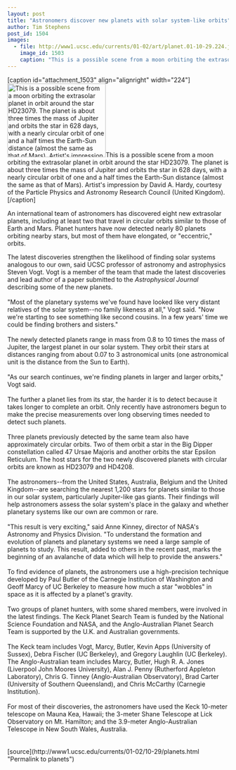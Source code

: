 ```yaml
---
layout: post
title: "Astronomers discover new planets with solar system-like orbits"
author: Tim Stephens
post_id: 1504
images:
  - file: http://www1.ucsc.edu/currents/01-02/art/planet.01-10-29.224.jpg
    image_id: 1503
    caption: "This is a possible scene from a moon orbiting the extrasolar planet in orbit around the star HD23079. The planet is about three times the mass of Jupiter and orbits the star in 628 days, with a nearly circular orbit of one and a half times the Earth-Sun distance (almost the same as that of Mars). Artist's impression by David A. Hardy, courtesy of the Particle Physics and Astronomy Research Council (United Kingdom)."
---
```


[caption id="attachment_1503" align="alignright" width="224"]<a href="http://localhost/mysite/wp-content/uploads/2001/10/planet.01-10-29.224.jpg"><img class="size-full wp-image-1503" src="http://localhost/mysite/wp-content/uploads/2001/10/planet.01-10-29.224.jpg" alt="This is a possible scene from a moon orbiting the extrasolar planet in orbit around the star HD23079. The planet is about three times the mass of Jupiter and orbits the star in 628 days, with a nearly circular orbit of one and a half times the Earth-Sun distance (almost the same as that of Mars). Artist's impression by David A. Hardy, courtesy of the Particle Physics and Astronomy Research Council (United Kingdom)." width="224" height="167" /></a>This is a possible scene from a moon orbiting the extrasolar planet in orbit around the star HD23079. The planet is about three times the mass of Jupiter and orbits the star in 628 days, with a nearly circular orbit of one and a half times the Earth-Sun distance (almost the same as that of Mars). Artist's impression by David A. Hardy, courtesy of the Particle Physics and Astronomy Research Council (United Kingdom).[/caption]
<p>
  An international team of astronomers has discovered eight new extrasolar planets, including at least two that travel in circular orbits similar to those of Earth and Mars. Planet hunters have now detected nearly 80 planets orbiting nearby stars, but most of them have elongated, or "eccentric," orbits.
</p>The latest discoveries strengthen the likelihood of finding solar systems analogous to our own, said UCSC professor of astronomy and astrophysics Steven Vogt. Vogt is a member of the team that made the latest discoveries and lead author of a paper submitted to the <i>Astrophysical Journal</i> describing some of the new planets.<br>
<br>
"Most of the planetary systems we've found have looked like very distant relatives of the solar system--no family likeness at all," Vogt said. "Now we're starting to see something like second cousins. In a few years' time we could be finding brothers and sisters."<br>
<br>
The newly detected planets range in mass from 0.8 to 10 times the mass of Jupiter, the largest planet in our solar system. They orbit their stars at distances ranging from about 0.07 to 3 astronomical units (one astronomical unit is the distance from the Sun to Earth).<br>
<br>
"As our search continues, we're finding planets in larger and larger orbits," Vogt said.<br>
<br>
The further a planet lies from its star, the harder it is to detect because it takes longer to complete an orbit. Only recently have astronomers begun to make the precise measurements over long observing times needed to detect such planets.<br>
<br>
Three planets previously detected by the same team also have approximately circular orbits. Two of them orbit a star in the Big Dipper constellation called 47 Ursae Majoris and another orbits the star Epsilon Reticulum. The host stars for the two newly discovered planets with circular orbits are known as HD23079 and HD4208.<br>
<br>
The astronomers--from the United States, Australia, Belgium and the United Kingdom--are searching the nearest 1,200 stars for planets similar to those in our solar system, particularly Jupiter-like gas giants. Their findings will help astronomers assess the solar system's place in the galaxy and whether planetary systems like our own are common or rare.<br>
<br>
"This result is very exciting," said Anne Kinney, director of NASA's Astronomy and Physics Division. "To understand the formation and evolution of planets and planetary systems we need a large sample of planets to study. This result, added to others in the recent past, marks the beginning of an avalanche of data which will help to provide the answers."<br>
<br>
To find evidence of planets, the astronomers use a high-precision technique developed by Paul Butler of the Carnegie Institution of Washington and Geoff Marcy of UC Berkeley to measure how much a star "wobbles" in space as it is affected by a planet's gravity.<br>
<br>
Two groups of planet hunters, with some shared members, were involved in the latest findings. The Keck Planet Search Team is funded by the National Science Foundation and NASA, and the Anglo-Australian Planet Search Team is supported by the U.K. and Australian governments.<br>
<br>
The Keck team includes Vogt, Marcy, Butler, Kevin Apps (University of Sussex), Debra Fischer (UC Berkeley), and Gregory Laughlin (UC Berkeley). The Anglo-Australian team includes Marcy, Butler, Hugh R. A. Jones (Liverpool John Moores University), Alan J. Penny (Rutherford Appleton Laboratory), Chris G. Tinney (Anglo-Australian Observatory), Brad Carter (University of Southern Queensland), and Chris McCarthy (Carnegie Institution).<br>
<br>
For most of their discoveries, the astronomers have used the Keck 10-meter telescope on Mauna Kea, Hawaii; the 3-meter Shane Telescope at Lick Observatory on Mt. Hamilton; and the 3.9-meter Anglo-Australian Telescope in New South Wales, Australia.<br>
<br>
<br>
[source](http://www1.ucsc.edu/currents/01-02/10-29/planets.html "Permalink to planets")
